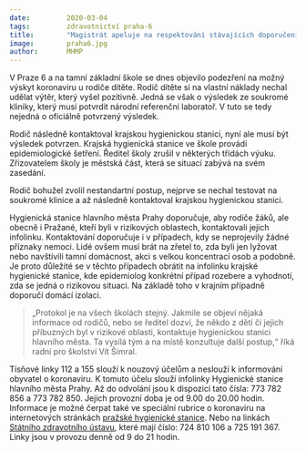 ```yaml
---
date:         2020-03-04
tags:         zdravotnictví praha-6
title:        "Magistrát apeluje na respektování stávajících doporučení státní hygienické služby"
image: 	      praha6.jpg
author:       MHMP
---
```


V Praze 6 a na tamní základní škole se dnes objevilo podezření na možný výskyt koronaviru u rodiče dítěte. Rodič dítěte si na vlastní náklady nechal udělat výtěr, který vyšel pozitivně. Jedná se však o výsledek ze soukromé kliniky, který musí potvrdit národní referenční laboratoř. V tuto se tedy nejedná o oficiálně potvrzený výsledek.

Rodič následně kontaktoval krajskou hygienickou stanici, nyní ale musí být výsledek potvrzen. Krajská hygienická stanice ve škole provádí epidemiologické šetření. Ředitel školy zrušil v některých třídách výuku. Zřizovatelem školy je městská část, která se situací zabývá na svém zasedání.

Rodič bohužel zvolil nestandartní postup, nejprve se nechal testovat na soukromé klinice a až následně kontaktoval krajskou hygienickou stanici.

Hygienická stanice hlavního města Prahy doporučuje, aby rodiče žáků, ale obecně i Pražané, kteří byli v rizikových oblastech, kontaktovali jejich infolinku. Kontaktování doporučuje i v případech, kdy se neprojevily žádné příznaky nemoci. Lidé ovšem musí brát na zřetel to, zda byli jen lyžovat nebo navštívili tamní domácnost, akci s velkou koncentrací osob a podobně. Je proto důležité se v těchto případech obrátit na infolinku krajské hygienické stanice, kde epidemiolog konkrétní případ rozebere a vyhodnotí, zda se jedná o rizikovou situaci. Na základě toho v krajním případně doporučí domácí izolaci.

> „Protokol je na všech školách stejný. Jakmile se objeví nějaká informace od rodičů, nebo se ředitel dozví, že někdo z dětí či jejich příbuzných byl v rizikové oblasti, kontaktuje hygienickou stanici hlavního města. Ta vysílá tým a na místě konzultuje další postup,“ říká radní pro školství Vít Šimral. 

Tísňové linky 112 a 155 slouží k nouzový účelům a neslouží k informování obyvatel o koronaviru. K tomuto účelu slouží infolinky Hygienické stanice hlavního města Prahy. Až do odvolání jsou k dispozici tato čísla: 773 782 856 a 773 782 850. Jejich provozní doba je od 9.00 do 20.00 hodin. Informace je možné čerpat také ve speciální rubrice o koronaviru na internetových stránkách [pražské hygienické stanice](http://www.hygpraha.cz/obsah/koronavirus_506_1.html). Nebo na linkách [Státního zdravotního ústavu](http://szu.cz/tema/krizove-situace/2019-ncov-novy-koronavirus-wu-chan), které mají číslo: 724 810 106 a 725 191 367. Linky jsou v provozu denně od 9 do 21 hodin.

